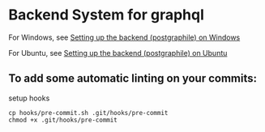 # Backend System for graphql

For Windows, see [Setting up the backend (postgraphile) on Windows](../../wiki/Setting-up-the-backend-(postgraphile)-on-Windows)

For Ubuntu, see [Setting up the backend (postgraphile) on Ubuntu](../../wiki/Setting-up-the-backend-(postgraphile)-on-Ubuntu)

## To add some automatic linting on your commits:

setup hooks
```
cp hooks/pre-commit.sh .git/hooks/pre-commit
chmod +x .git/hooks/pre-commit
```
